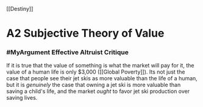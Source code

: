 [[Destiny]]


# A2 Subjective Theory of Value

### #MyArgument Effective Altruist Critique
If it is true that the value of something is what the market will pay for it, the value of a human life is only $3,000 ([[Global Poverty]]). Its not just the case that people see their jet skis as more valuable than the life of a human, but it is *genuinely* the case that owning a jet ski is more valuable than saving a child's life, and the market *ought* to favor jet ski production over saving lives.